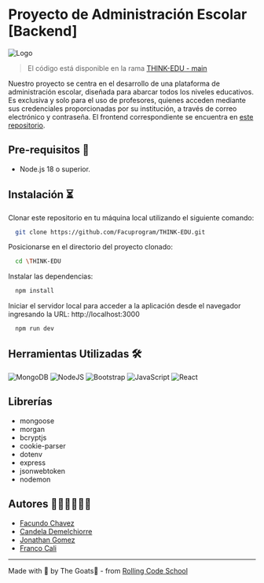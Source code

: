 # Proyecto de Administración Escolar [Backend]
![Logo](../THINK-EDU/src/img/BannerThinkEdu.png)

> El código está disponible en la rama [THINK-EDU - main](https://github.com/Facuprogram/THINK-EDU/tree/main)

Nuestro proyecto se centra en el desarrollo de una plataforma de administración escolar, diseñada para abarcar todos los niveles educativos. Es exclusiva  y solo para el uso de profesores, quienes acceden mediante sus credenciales proporcionadas por su institución, a través de correo electrónico y contraseña. El frontend correspondiente se encuentra en [este repositorio](https://github.com/Lovestj04/ThinkEduFront).

## Pre-requisitos 📌
- Node.js 18 o superior.

## Instalación ⏳
Clonar este repositorio en tu máquina local utilizando el siguiente comando:

```bash
  git clone https://github.com/Facuprogram/THINK-EDU.git
```

Posicionarse en el directorio del proyecto clonado:

```bash
  cd \THINK-EDU
```

Instalar las dependencias:

```bash
  npm install
```

Iniciar el servidor local para acceder a la aplicación desde el navegador ingresando la URL: http://localhost:3000

```bash
  npm run dev
```

## Herramientas Utilizadas 🛠️
![MongoDB](https://img.shields.io/badge/MongoDB-%2300684A)
![NodeJS](https://img.shields.io/badge/NodeJS-%2368A063)
![Bootstrap](https://img.shields.io/badge/Bootstrap-563D7C?style=for-the-badge&logo=bootstrap&logoColor=white)
![JavaScript](https://img.shields.io/badge/JavaScript-323330?style=for-the-badge&logo=javascript&logoColor=F7DF1E)
![React](https://img.shields.io/badge/React-20232A?style=for-the-badge&logo=react&logoColor=61DAFB)

## Librerías
- mongoose
- morgan
- bcryptjs
- cookie-parser
- dotenv
- express
- jsonwebtoken
- nodemon

## Autores 👩🏻‍💻🧑🏻‍💻
- [Facundo Chavez](https://github.com/Facuprogram)
- [Candela Demelchiorre](https://github.com/dmlcande)
- [Jonathan Gomez](https://github.com/Lovestj04)
- [Franco Cali](https://github.com/heyfrank99)

---

Made with 🥚 by The Goats🐐 - from [Rolling Code School](https://rollingcodeschool.com/)

